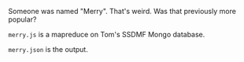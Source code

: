 Someone was named "Merry". That's weird. Was that previously more popular?

`merry.js` is a mapreduce on Tom's SSDMF Mongo database.

`merry.json` is the output.
